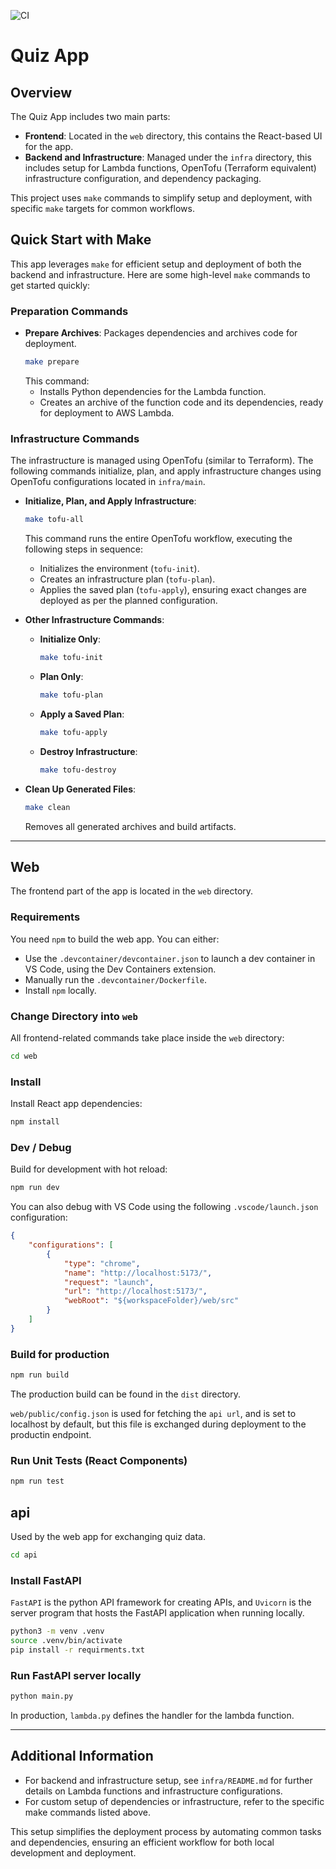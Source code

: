 ![CI](https://github.com/bukkalexander/corplife/actions/workflows/check.yml/badge.svg)
# Quiz App

## Overview

The Quiz App includes two main parts:
- **Frontend**: Located in the `web` directory, this contains the React-based UI for the app.
- **Backend and Infrastructure**: Managed under the `infra` directory, this includes setup for Lambda functions, OpenTofu (Terraform equivalent) infrastructure configuration, and dependency packaging.

This project uses `make` commands to simplify setup and deployment, with specific `make` targets for common workflows.

## Quick Start with Make

This app leverages `make` for efficient setup and deployment of both the backend and infrastructure. Here are some high-level `make` commands to get started quickly:

### Preparation Commands

- **Prepare Archives**: Packages dependencies and archives code for deployment.
  ```bash
  make prepare
  ```
  This command:
  - Installs Python dependencies for the Lambda function.
  - Creates an archive of the function code and its dependencies, ready for deployment to AWS Lambda.

### Infrastructure Commands

The infrastructure is managed using OpenTofu (similar to Terraform). The following commands initialize, plan, and apply infrastructure changes using OpenTofu configurations located in `infra/main`.

- **Initialize, Plan, and Apply Infrastructure**:
  ```bash
  make tofu-all
  ```
  This command runs the entire OpenTofu workflow, executing the following steps in sequence:
  - Initializes the environment (`tofu-init`).
  - Creates an infrastructure plan (`tofu-plan`).
  - Applies the saved plan (`tofu-apply`), ensuring exact changes are deployed as per the planned configuration.

- **Other Infrastructure Commands**:
  - **Initialize Only**:
    ```bash
    make tofu-init
    ```
  - **Plan Only**:
    ```bash
    make tofu-plan
    ```
  - **Apply a Saved Plan**:
    ```bash
    make tofu-apply
    ```
  - **Destroy Infrastructure**:
    ```bash
    make tofu-destroy
    ```

- **Clean Up Generated Files**:
  ```bash
  make clean
  ```
  Removes all generated archives and build artifacts.

---

## Web

The frontend part of the app is located in the `web` directory.

### Requirements

You need `npm` to build the web app. You can either:
- Use the `.devcontainer/devcontainer.json` to launch a dev container in VS Code, using the Dev Containers extension.
- Manually run the `.devcontainer/Dockerfile`.
- Install `npm` locally.

### Change Directory into `web`

All frontend-related commands take place inside the `web` directory:

```bash
cd web
```

### Install

Install React app dependencies:

```bash
npm install
```

### Dev / Debug

Build for development with hot reload:

```bash
npm run dev
```

You can also debug with VS Code using the following `.vscode/launch.json` configuration:

```json
{
    "configurations": [
        {
            "type": "chrome",
            "name": "http://localhost:5173/",
            "request": "launch",
            "url": "http://localhost:5173/",
            "webRoot": "${workspaceFolder}/web/src"
        }
    ]
}
```

### Build for production

```bash
npm run build
```

The production build can be found in the `dist` directory.

`web/public/config.json` is used for fetching the `api url`, and is set to localhost by default, but this file is exchanged during deployment to the productin endpoint.

### Run Unit Tests (React Components)

```bash
npm run test
```
## api

Used by the web app for exchanging quiz data.

```bash
cd api
```

### Install FastAPI

`FastAPI` is the python API framework for creating APIs, and `Uvicorn` is the server program that hosts the FastAPI application when running locally.

```bash
python3 -m venv .venv
source .venv/bin/activate
pip install -r requirments.txt
```

### Run FastAPI server locally

```bash
python main.py
```

In production, `lambda.py` defines the handler for the lambda function. 

---

## Additional Information

- For backend and infrastructure setup, see `infra/README.md` for further details on Lambda functions and infrastructure configurations.
- For custom setup of dependencies or infrastructure, refer to the specific make commands listed above.

This setup simplifies the deployment process by automating common tasks and dependencies, ensuring an efficient workflow for both local development and deployment.
